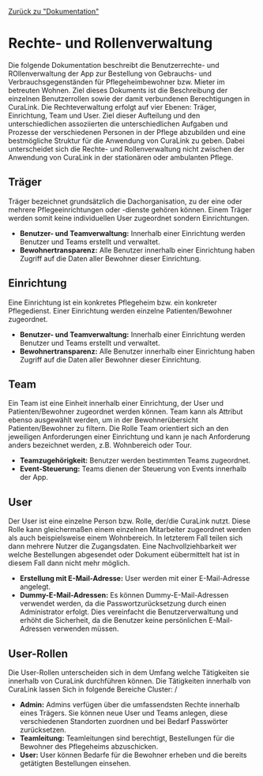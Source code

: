 [Zurück zu "Dokumentation"](README.md)

# Rechte- und Rollenverwaltung
Die folgende Dokumentation beschreibt die Benutzerrechte- und ROllenverwaltung der App zur Bestellung von Gebrauchs- und Verbrauchsgegenständen für Pflegeheimbewohner bzw. Mieter im betreuten Wohnen. Ziel dieses Dokuments ist die Beschreibung der einzelnen Benutzerrollen sowie der damit verbundenen Berechtigungen in CuraLink. Die Rechteverwaltung erfolgt auf vier Ebenen: Träger, Einrichtung, Team und User. Ziel dieser Aufteilung und den unterschiedlichen assoziierten die unterschiedlichen Aufgaben und Prozesse der verschiedenen Personen in der Pflege abzubilden und eine bestmögliche Struktur für die Anwendung von CuraLink zu geben. Dabei unterscheidet sich die Rechte- und Rollenverwaltung nicht zwischen der Anwendung von CuraLink in der stationären oder ambulanten Pflege. 

## Träger
Träger bezeichnet grundsätzlich die Dachorganisation, zu der eine oder mehrere Pflegeeinrichtungen oder -dienste gehören können. Einem Träger werden somit keine individuellen User zugeordnet sondern Einrichtungen.  
* **Benutzer- und Teamverwaltung:** Innerhalb einer Einrichtung werden Benutzer und Teams erstellt und verwaltet.
* **Bewohnertransparenz:** Alle Benutzer innerhalb einer Einrichtung haben Zugriff auf die Daten aller Bewohner dieser Einrichtung.

## Einrichtung
Eine Einrichtung ist ein konkretes Pflegeheim bzw. ein konkreter Pflegedienst. Einer Einrichtung werden einzelne Patienten/Bewohner zugeordnet.  
* **Benutzer- und Teamverwaltung:** Innerhalb einer Einrichtung werden Benutzer und Teams erstellt und verwaltet.
* **Bewohnertransparenz:** Alle Benutzer innerhalb einer Einrichtung haben Zugriff auf die Daten aller Bewohner dieser Einrichtung.

## Team
Ein Team ist eine Einheit innerhalb einer Einrichtung, der User und Patienten/Bewohner zugeordnet werden können. Team kann als Attribut ebenso ausgewählt werden, um in der Bewohnerübersicht Patienten/Bewohner zu filtern. Die Rolle Team orientiert sich an den jeweiligen Anforderungen einer Einrichtung und kann je nach Anforderung anders bezeichnet werden, z.B. Wohnbereich oder Tour.  
* **Teamzugehörigkeit:** Benutzer werden bestimmten Teams zugeordnet.
* **Event-Steuerung:** Teams dienen der Steuerung von Events innerhalb der App.

## User
Der User ist eine einzelne Person bzw. Rolle, der/die CuraLink nutzt. Diese Rolle kann gleichermaßen einem einzelnen Mitarbeiter zugeordnet werden als auch beispielsweise einem Wohnbereich. In letzterem Fall teilen sich dann mehrere Nutzer die Zugangsdaten. Eine Nachvollziehbarkeit wer welche Bestellungen abgesendet oder Dokument eübermittelt hat ist in diesem Fall dann nicht mehr möglich.
- **Erstellung mit E-Mail-Adresse:** User werden mit einer E-Mail-Adresse angelegt.
- **Dummy-E-Mail-Adressen:** Es können Dummy-E-Mail-Adressen verwendet werden, da die Passwortzurücksetzung durch einen Administrator erfolgt. Dies vereinfacht die Benutzerverwaltung und erhöht die Sicherheit, da die Benutzer keine persönlichen E-Mail-Adressen verwenden müssen.

## User-Rollen
Die User-Rollen unterscheiden sich in dem Umfang welche Tätigkeiten sie innerhalb von CuraLink durchführen können. Die Tätigkeiten innerhalb von CuraLink lassen Sich in folgende Bereiche Cluster: 
/
* **Admin:** Admins verfügen über die umfassendsten Rechte innerhalb eines Trägers. Sie können neue User und Teams anlegen, diese verschiedenen Standorten zuordnen und bei Bedarf Passwörter zurücksetzen.
* **Teamleitung:** Teamleitungen sind berechtigt, Bestellungen für die Bewohner des Pflegeheims abzuschicken.
* **User:** User können Bedarfe für die Bewohner erheben und die bereits getätigten Bestellungen einsehen.
